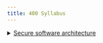```yaml
---
title: 400 Syllabus
---
```


<details>

<summary><a href="https://curriculum.nsw.edu.au/learning-areas/tas/software-engineering-11-12-2022/content/year-12/fa039e749d">Secure software architecture</a></summary>

**Impact of safe and secure software development**

* Apply and describe the benefits of collaboration to develop safe and secure software, including:\
  &#x20;–  considering various points of view\
  &#x20;–  delegating tasks based on expertise\
  &#x20;–  quality of the solution

</details>
